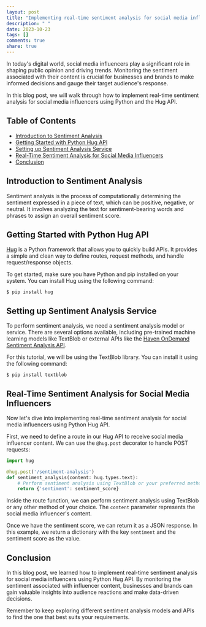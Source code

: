 ```yaml
---
layout: post
title: "Implementing real-time sentiment analysis for social media influencers with Python Hug API"
description: " "
date: 2023-10-23
tags: []
comments: true
share: true
---
```


In today's digital world, social media influencers play a significant role in shaping public opinion and driving trends. Monitoring the sentiment associated with their content is crucial for businesses and brands to make informed decisions and gauge their target audience's response.

In this blog post, we will walk through how to implement real-time sentiment analysis for social media influencers using Python and the Hug API.

## Table of Contents
- [Introduction to Sentiment Analysis](#introduction-to-sentiment-analysis)
- [Getting Started with Python Hug API](#getting-started-with-python-hug-api)
- [Setting up Sentiment Analysis Service](#setting-up-sentiment-analysis-service)
- [Real-Time Sentiment Analysis for Social Media Influencers](#real-time-sentiment-analysis-for-social-media-influencers)
- [Conclusion](#conclusion)

## Introduction to Sentiment Analysis

Sentiment analysis is the process of computationally determining the sentiment expressed in a piece of text, which can be positive, negative, or neutral. It involves analyzing the text for sentiment-bearing words and phrases to assign an overall sentiment score.

## Getting Started with Python Hug API

[Hug](https://www.hug.rest/) is a Python framework that allows you to quickly build APIs. It provides a simple and clean way to define routes, request methods, and handle request/response objects.

To get started, make sure you have Python and pip installed on your system. You can install Hug using the following command:

```
$ pip install hug
```

## Setting up Sentiment Analysis Service

To perform sentiment analysis, we need a sentiment analysis model or service. There are several options available, including pre-trained machine learning models like TextBlob or external APIs like the [Haven OnDemand Sentiment Analysis API](https://www.havenondemand.com/docs/).

For this tutorial, we will be using the TextBlob library. You can install it using the following command:

```
$ pip install textblob
```

## Real-Time Sentiment Analysis for Social Media Influencers

Now let's dive into implementing real-time sentiment analysis for social media influencers using Python Hug API.

First, we need to define a route in our Hug API to receive social media influencer content. We can use the `@hug.post` decorator to handle POST requests:

```python
import hug

@hug.post('/sentiment-analysis')
def sentiment_analysis(content: hug.types.text):
    # Perform sentiment analysis using TextBlob or your preferred method
    return {'sentiment': sentiment_score}
```

Inside the route function, we can perform sentiment analysis using TextBlob or any other method of your choice. The `content` parameter represents the social media influencer's content.

Once we have the sentiment score, we can return it as a JSON response. In this example, we return a dictionary with the key `sentiment` and the sentiment score as the value.

## Conclusion

In this blog post, we learned how to implement real-time sentiment analysis for social media influencers using Python Hug API. By monitoring the sentiment associated with influencer content, businesses and brands can gain valuable insights into audience reactions and make data-driven decisions.

Remember to keep exploring different sentiment analysis models and APIs to find the one that best suits your requirements.